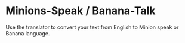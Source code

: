 <h1> Minions-Speak / Banana-Talk</h1>
<P>  Use the translator to convert your text from English to Minion speak or Banana language. </P>